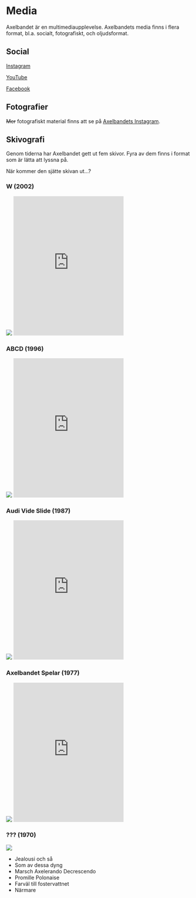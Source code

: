 # Media

Axelbandet är en multimediaupplevelse. Axelbandets media finns i flera format, bl.a. socialt, fotografiskt, och oljudsformat.

## Social

[Instagram](https://www.instagram.com/axelbandet/)

[YouTube](https://www.youtube.com/channel/UCe4nGl0X6Nznp68YsYgIhXg)

[Facebook](https://www.facebook.com/axelbandet/)

## Fotografier

~~Mer~~ fotografiskt material finns att se på [Axelbandets Instagram](https://www.instagram.com/axelbandet/).

## Skivografi

Genom tiderna har Axelbandet gett ut fem skivor. Fyra av dem finns i format som är lätta att lyssna på.

När kommer den sjätte skivan ut...?

### W (2002)

<img src="/axelbandet-w.png" class="albumcover" />
<iframe class="spotify" src="https://open.spotify.com/embed/album/2SGmESRu8NxvXNHQRQAW74" height="380" frameborder="0" allowtransparency="true" allow="encrypted-media"></iframe>

### ABCD (1996)

<img src="/axelbandet-abcd.jpg" class="albumcover" />
<iframe class="spotify" src="https://open.spotify.com/embed/album/0MK2F2i1LGBaflVKYYt1se" height="380" frameborder="0" allowtransparency="true" allow="encrypted-media"></iframe>

### Audi Vide Slide (1987)

<img src="/axelbandet-audi-vide-slide.jpg" class="albumcover" />
<iframe class="spotify" src="https://open.spotify.com/embed/album/5eWrRuEt395gLpd7wtfSxU" height="380" frameborder="0" allowtransparency="true" allow="encrypted-media"></iframe>

### Axelbandet Spelar (1977)

<img src="/axelbandet-spelar.png" class="albumcover" />
<iframe class="spotify" src="https://open.spotify.com/embed/album/3ftmY1WnGEE7Gi344piNdK" height="380" frameborder="0" allowtransparency="true" allow="encrypted-media"></iframe>

### ??? (1970)

<img src="/axelbandet-1970.jpg" class="albumcover" />

- Jealousi och så
- Som av dessa dyng
- Marsch Axelerando Decrescendo
- Promille Polonaise
- Farväl till fostervattnet
- Närmare 